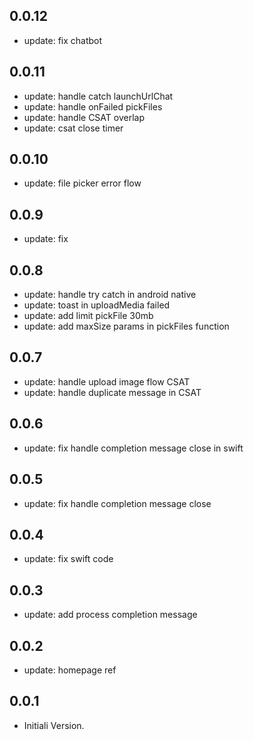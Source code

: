 ## 0.0.12

* update: fix chatbot

## 0.0.11

* update: handle catch launchUrlChat
* update: handle onFailed pickFiles
* update: handle CSAT overlap
* update: csat close timer

## 0.0.10

* update: file picker error flow

## 0.0.9

* update: fix

## 0.0.8

* update: handle try catch in android native
* update: toast in uploadMedia failed
* update: add limit pickFile 30mb
* update: add maxSize params in pickFiles function

## 0.0.7

* update: handle upload image flow CSAT
* update: handle duplicate message in CSAT

## 0.0.6

* update: fix handle completion message close in swift

## 0.0.5

* update: fix handle completion message close

## 0.0.4

* update: fix swift code

## 0.0.3

* update: add process completion message

## 0.0.2

* update: homepage ref

## 0.0.1

* Initiali Version.
